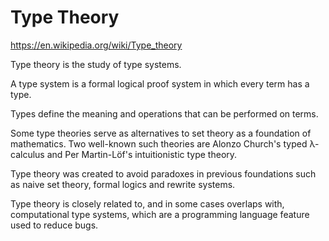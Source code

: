 # Type Theory

https://en.wikipedia.org/wiki/Type_theory

Type theory is the study of type systems.

A type system is a formal logical proof system in which every term has a type.

Types define the meaning and operations that can be performed on terms.

Some type theories serve as alternatives to set theory as a foundation of mathematics. Two well-known such theories are Alonzo Church's typed λ-calculus and Per Martin-Löf's intuitionistic type theory.

Type theory was created to avoid paradoxes in previous foundations such as naive set theory, formal logics and rewrite systems.

Type theory is closely related to, and in some cases overlaps with, computational type systems, which are a programming language feature used to reduce bugs.
